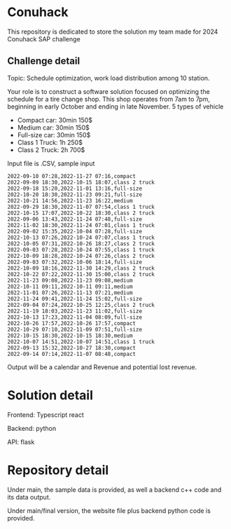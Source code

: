 # Conuhack

This repository is dedicated to store the solution my team made for 2024 Conuhack SAP challenge

## Challenge detail

Topic: Schedule optimization, work load distribution among 10 station.

Your role is to construct a software solution focused on optimizing the schedule for a tire change shop. This shop operates from 7am to 7pm, beginning in early October and ending in late November. 5 types of vehicle
- Compact car: 30min 150$
- Medium car: 30min 150$
- Full-size car: 30min 150$
- Class 1 Truck: 1h 250$
- Class 2 Truck: 2h 700$

Input file is .CSV, sample input

```
2022-09-10 07:28,2022-11-27 07:16,compact
2022-09-09 18:30,2022-10-15 18:07,class 2 truck
2022-09-18 15:20,2022-11-01 13:16,full-size
2022-10-20 18:30,2022-11-23 09:21,full-size
2022-10-21 14:56,2022-11-23 16:22,medium
2022-09-29 18:30,2022-11-07 07:54,class 1 truck
2022-10-15 17:07,2022-10-22 18:30,class 2 truck
2022-09-06 13:43,2022-11-24 07:48,full-size
2022-11-02 18:30,2022-11-24 07:01,class 1 truck
2022-09-02 15:35,2022-10-04 07:28,full-size
2022-10-13 07:26,2022-10-24 07:07,class 1 truck
2022-10-05 07:31,2022-10-26 18:27,class 2 truck
2022-09-03 07:28,2022-10-24 07:55,class 1 truck
2022-10-09 18:28,2022-10-24 07:26,class 2 truck
2022-09-03 07:32,2022-10-06 18:14,full-size
2022-10-09 18:16,2022-11-30 14:29,class 2 truck
2022-10-22 07:22,2022-11-30 15:00,class 2 truck
2022-11-23 09:08,2022-11-23 09:08,medium
2022-10-11 09:11,2022-10-11 09:11,medium
2022-11-01 07:26,2022-11-13 07:21,medium
2022-11-24 09:41,2022-11-24 15:02,full-size
2022-09-04 07:24,2022-10-25 12:25,class 2 truck
2022-11-19 18:03,2022-11-23 11:02,full-size
2022-10-13 17:23,2022-11-04 08:09,full-size
2022-10-26 17:57,2022-10-26 17:57,compact
2022-10-29 07:10,2022-11-09 07:51,full-size
2022-10-15 18:30,2022-10-15 18:30,medium
2022-10-07 14:51,2022-10-07 14:51,class 1 truck
2022-09-13 15:32,2022-10-27 18:30,compact
2022-09-14 07:14,2022-11-07 08:48,compact
```

Output will be a calendar and Revenue and potential lost revenue.


# Solution detail

Frontend: Typescript react 

Backend: python

API: flask

# Repository detail

Under main, the sample data is provided, as well a backend c++ code and its data output.

Under main/final version, the website file plus backend python code is provided. 

